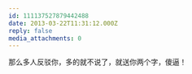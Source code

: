 ```yaml
---
id: 111137527879442488
date: 2013-03-22T11:31:12.000Z
reply: false
media_attachments: 0
---
```


那么多人反驳你，多的就不说了，就送你两个字，傻逼！

